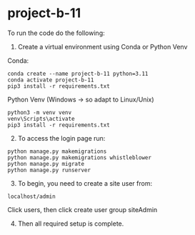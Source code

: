 # project-b-11

To run the code do the following:

1) Create a virtual environment using Conda or Python Venv

Conda:

```
conda create --name project-b-11 python=3.11
conda activate project-b-11
pip3 install -r requirements.txt
```

Python Venv (Windows -> so adapt to Linux/Unix)
```
python3 -m venv venv
venv\Scripts\activate
pip3 install -r requirements.txt
```

2) To access the login page run:

```
python manage.py makemigrations
python manage.py makemigrations whistleblower
python manage.py migrate
python manage.py runserver
```

3) To begin, you need to create a site user from:
```
localhost/admin
```
Click users, then click create user group siteAdmin

4) Then all required setup is complete.
